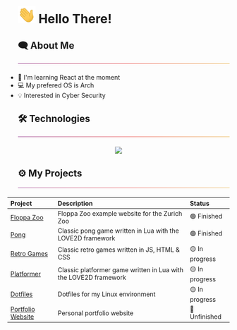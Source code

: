 <div id="user-content-toc">
  <ul>
    <summary>
      <h1 style="list-style-type: none;">
        <img src="./img/waving.gif?raw=true" alt="waving" width="40px"/>
        <span>Hello There!</span>
      </h1>
    </summary>
  </ul>
</div>

<div id="user-content-toc">
  <ul>
    <summary>
      <h2 style="list-style-type: none;">
        <span>🗨️ About Me</span>
        <img src="./img/thin-gradient-bar.png" />
      </h2>
    </summary>
  </ul>
</div>

- 📖 I'm learning React at the moment
- 💻 My prefered OS is Arch
- 💡 Interested in Cyber Security

<div id="user-content-toc">
  <ul>
    <summary>
      <h2 style="list-style-type: none;">
        <span>🛠️ Technologies</span>
        <img src="./img/thin-gradient-bar.png" />
      </h2>
    </summary>
  </ul>
</div>

<p align="center">
  <a href="https://skillicons.dev">
    <img src="https://skillicons.dev/icons?i=js,ts,html,css,nodejs,react,nextjs,go,c,lua,mysql,git,linux,neovim&perline=7" />
  </a>
</p>

<div id="user-content-toc">
  <ul>
    <summary>
      <h2 style="list-style-type: none;">
        <span>⚙️ My Projects</span>
        <img src="./img/thin-gradient-bar.png" />
      </h2>
    </summary>
  </ul>
</div>

<div align="center">
  <table>
      <thead>
          <tr>
              <th style="text-align: left;">Project</th>
              <th style="text-align: left;">Description</th>
              <th style="text-align: left;">Status</th>
          </tr>
      </thead>
      <tbody>
          <tr>
              <td style="text-align: left;"><a href="https://github.com/leo9iota/floppa-zoo">Floppa Zoo</a></td>
              <td style="text-align: left;">Floppa Zoo example website for the Zurich Zoo</td>
              <td style="text-align: left;">🟢 Finished</td>
          </tr>
          <tr>
              <td style="text-align: left;"><a href="https://github.com/leo9iota/pong">Pong</a></td>
              <td style="text-align: left;">Classic pong game written in Lua with the LOVE2D framework</td>
              <td style="text-align: left;">🟢 Finished</td>
          </tr>
          <tr>
              <td style="text-align: left;"><a href="https://github.com/leo9iota/retro-games">Retro Games</a></td>
              <td style="text-align: left;">Classic retro games written in JS, HTML & CSS</td>
              <td style="text-align: left;">🟡 In progress</td>
          </tr>
          <tr>
              <td style="text-align: left;"><a href="https://github.com/leo9iota/platformer">Platformer</a></td>
              <td style="text-align: left;">Classic platformer game written in Lua with the LOVE2D framework</td>
              <td style="text-align: left;">🟡 In progress</td>
          </tr>
          <tr>
              <td style="text-align: left;"><a href="https://github.com/leo9iota/dotfiles">Dotfiles</a></td>
              <td style="text-align: left;">Dotfiles for my Linux environment</td>
              <td style="text-align: left;">🟡 In progress</td>
          </tr>
          <tr>
              <td style="text-align: left;"><a href="https://github.com/leo9iota/portfolio">Portfolio Website</a></td>
              <td style="text-align: left;">Personal portfolio website</td>
              <td style="text-align: left;">🔴 Unfinished</td>
          </tr>
      </tbody>
  </table>
</div>


